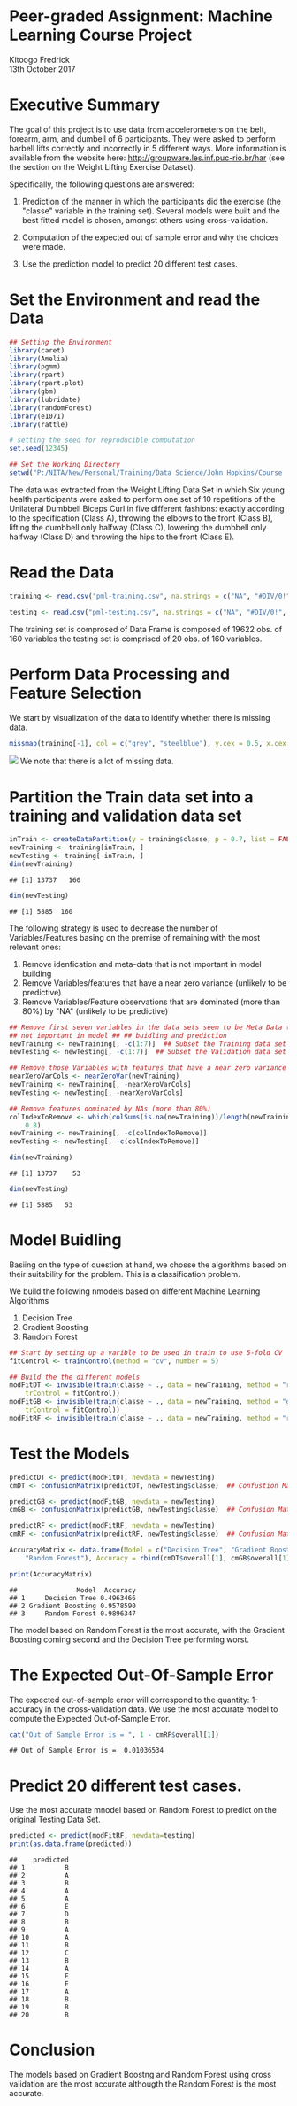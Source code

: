 # Peer-graded Assignment: Machine Learning Course Project
Kitoogo Fredrick  
13th October 2017  
# Executive Summary

The goal of this project is to use data from accelerometers on the belt, forearm, arm, and dumbell of 6 participants. They were asked to perform barbell lifts correctly and incorrectly in 5 different ways. More information is available from the website here: http://groupware.les.inf.puc-rio.br/har (see the section on the Weight Lifting Exercise Dataset).

Specifically, the following questions are answered:

1. Prediction of the manner in which the participants did the exercise (the "classe" variable in the training set).  Several models were built and the best fitted model is chosen, amongst others using cross-validation. 

2. Computation of the expected out of sample error and why the choices were made.

3. Use the prediction model to predict 20 different test cases.

# Set the Environment and read the Data


```r
## Setting the Environment
library(caret)
library(Amelia)
library(pgmm)
library(rpart)
library(rpart.plot)
library(gbm)
library(lubridate)
library(randomForest)
library(e1071)
library(rattle)

# setting the seed for reproducible computation
set.seed(12345)

## Set the Working Directory
setwd("P:/NITA/New/Personal/Training/Data Science/John Hopkins/Course  8 - Machine Learning/Week 4/Course Project")
```

The data was extracted from the Weight Lifting Data Set in which Six young health participants were asked to perform one set of 10 repetitions of the Unilateral Dumbbell Biceps Curl in five different fashions: exactly according to the specification (Class A), throwing the elbows to the front (Class B), lifting the dumbbell only halfway (Class C), lowering the dumbbell only halfway (Class D) and throwing the hips to the front (Class E).

# Read the Data


```r
training <- read.csv("pml-training.csv", na.strings = c("NA", "#DIV/0!", ""))  # Training Data

testing <- read.csv("pml-testing.csv", na.strings = c("NA", "#DIV/0!", ""))  # Test Data
```

The training set is comprosed of Data Frame is composed of 19622 obs. of  160 variables the testing set
is comprised of 20 obs. of  160 variables. 

# Perform Data Processing and Feature Selection

We start by visualization of the data to identify whether there is missing data. 


```r
missmap(training[-1], col = c("grey", "steelblue"), y.cex = 0.5, x.cex = 0.8)
```

![](Machine_Learning_Markdown-New_files/figure-html/unnamed-chunk-3-1.png)<!-- -->
We note that there is a lot of missing data. 

# Partition the Train data set into a training and validation data set

```r
inTrain <- createDataPartition(y = training$classe, p = 0.7, list = FALSE)
newTraining <- training[inTrain, ]
newTesting <- training[-inTrain, ]
dim(newTraining)
```

```
## [1] 13737   160
```

```r
dim(newTesting)
```

```
## [1] 5885  160
```

The following strategy is used to decrease the number of Variables/Features basing on the premise of remaining with the most relevant ones:

1. Remove idenfication and meta-data that is not important in model building 
2. Remove Variables/features that have a near zero variance (unlikely to be predictive)
2. Remove Variables/Feature observations that are dominated (more than 80%) by "NA" (unlikely to be predictive)


```r
## Remove first seven variables in the data sets seem to be Meta Data that is
## not important in model ## ## buidling and prediction
newTraining <- newTraining[, -c(1:7)]  ## Subset the Training data set
newTesting <- newTesting[, -c(1:7)]  ## Subset the Validation data set

## Remove those Variables with features that have a near zero variance
nearXeroVarCols <- nearZeroVar(newTraining)
newTraining <- newTraining[, -nearXeroVarCols]
newTesting <- newTesting[, -nearXeroVarCols]

## Remove features dominated by NAs (more than 80%)
colIndexToRemove <- which(colSums(is.na(newTraining))/length(newTraining) > 
    0.8)
newTraining <- newTraining[, -c(colIndexToRemove)]
newTesting <- newTesting[, -c(colIndexToRemove)]

dim(newTraining)
```

```
## [1] 13737    53
```

```r
dim(newTesting)
```

```
## [1] 5885   53
```

# Model Buidling
Basiing on the type of question at hand, we chosse the algorithms based on their suitability for the problem. This is a classification problem. 

We build the following nmodels based on different Machine Learning Algorithms

1. Decision Tree
2. Gradient Boosting
3. Random Forest


```r
## Start by setting up a varible to be used in train to use 5-fold CV
fitControl <- trainControl(method = "cv", number = 5)

## Build the the different models
modFitDT <- invisible(train(classe ~ ., data = newTraining, method = "rpart", 
    trControl = fitControl))
modFitGB <- invisible(train(classe ~ ., data = newTraining, method = "gbm", 
    trControl = fitControl))
modFitRF <- invisible(train(classe ~ ., data = newTraining, method = "rf", trControl = fitControl))
```

# Test the Models


```r
predictDT <- predict(modFitDT, newdata = newTesting)
cmDT <- confusionMatrix(predictDT, newTesting$classe)  ## Confustion Matrix

predictGB <- predict(modFitGB, newdata = newTesting)
cmGB <- confusionMatrix(predictGB, newTesting$classe)  ## Confusion Matrix

predictRF <- predict(modFitRF, newdata = newTesting)
cmRF <- confusionMatrix(predictRF, newTesting$classe)  ## Confusion Matrix

AccuracyMatrix <- data.frame(Model = c("Decision Tree", "Gradient Boosting", 
    "Random Forest"), Accuracy = rbind(cmDT$overall[1], cmGB$overall[1], cmRF$overall[1]))

print(AccuracyMatrix)
```

```
##               Model  Accuracy
## 1     Decision Tree 0.4963466
## 2 Gradient Boosting 0.9578590
## 3     Random Forest 0.9896347
```

The model based on Random Forest is the most accurate, with the Gradient Boosting coming second and the Decision Tree performing worst.

# The Expected Out-Of-Sample Error
The expected out-of-sample error will correspond to the quantity: 1-accuracy in the cross-validation data. We use the most accurate model to compute the Expected Out-of-Sample Error.


```r
cat("Out of Sample Error is = ", 1 - cmRF$overall[1])
```

```
## Out of Sample Error is =  0.01036534
```

# Predict 20 different test cases.
Use the most accurate mnodel based on Random Forest to predict on the original Testing Data Set.


```r
predicted <- predict(modFitRF, newdata=testing)
print(as.data.frame(predicted))
```

```
##    predicted
## 1          B
## 2          A
## 3          B
## 4          A
## 5          A
## 6          E
## 7          D
## 8          B
## 9          A
## 10         A
## 11         B
## 12         C
## 13         B
## 14         A
## 15         E
## 16         E
## 17         A
## 18         B
## 19         B
## 20         B
```

# Conclusion
The models based on Gradient Boostng and Random Forest using cross validation are the most accurate althougth the Random Forest is the most accurate. 


<!-- ### Appendix  -->
<!-- ```{r, ref.label=knitr::all_labels(),echo=TRUE,eval=FALSE} -->
<!-- ``` -->
















